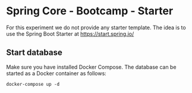 # Spring Core - Bootcamp - Starter

For this experiment we do not provide any starter template.
The idea is to use the Spring Boot Starter at https://start.spring.io/
   
## Start database

Make sure you have installed Docker Compose. The database can be started as a Docker container as follows:
```
docker-compose up -d
```
